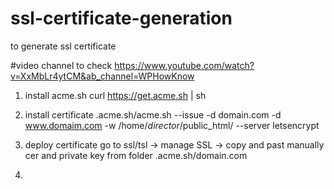 # ssl-certificate-generation
to generate ssl certificate

#video channel to check
https://www.youtube.com/watch?v=XxMbLr4ytCM&ab_channel=WPHowKnow


1. install acme.sh
curl https://get.acme.sh | sh

2. install certificate
.acme.sh/acme.sh --issue -d domain.com -d www.domaim.com  -w /home/_director_/public_html/  --server letsencrypt

3. deploy certificate
go to ssl/tsl -> manage SSL -> copy and past manually cer and private key from folder .acme.sh/domain.com  

4. 




